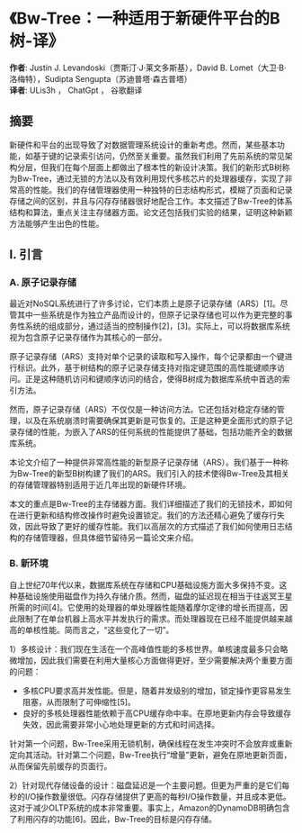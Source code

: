 # 《Bw-Tree：一种适用于新硬件平台的B树-译》 

**作者**: Justin J. Levandoski（贾斯汀·J·莱文多斯基），David B. Lomet（大卫·B·洛梅特），Sudipta Sengupta（苏迪普塔·森古普塔）  
**译者**: ULis3h ， ChatGpt ， 谷歌翻译

## 摘要
新硬件和平台的出现导致了对数据管理系统设计的重新考虑。然而，某些基本功能，如基于键的记录索引访问，仍然至关重要。虽然我们利用了先前系统的常见架构分层，但我们在每个层面上都做出了根本性的新设计决策。我们的新形式B树称为Bw-Tree，通过无锁的方法以及有效利用现代多核芯片的处理器缓存，实现了非常高的性能。我们的存储管理器使用一种独特的日志结构形式，模糊了页面和记录存储之间的区别，并且与闪存存储器很好地配合工作。本文描述了Bw-Tree的体系结构和算法，重点关注主存储器方面。论文还包括我们实验的结果，证明这种新颖方法能够产生出色的性能。

## I. 引言

### A. 原子记录存储
最近对NoSQL系统进行了许多讨论，它们本质上是原子记录存储（ARS）[1]。尽管其中一些系统是作为独立产品而设计的，但原子记录存储也可以作为更完整的事务性系统的组成部分，通过适当的控制操作[2]，[3]。实际上，可以将数据库系统视为包含原子记录存储作为其核心的一部分。  

原子记录存储（ARS）支持对单个记录的读取和写入操作，每个记录都由一个键进行标识。此外，基于树结构的原子记录存储支持对指定键范围的高性能键顺序访问。正是这种随机访问和键顺序访问的结合，使得B树成为数据库系统中首选的索引方法。  

然而，原子记录存储（ARS）不仅仅是一种访问方法。它还包括对稳定存储的管理，以及在系统崩溃时需要确保其更新是可恢复的。正是这种更全面形式的原子记录存储的性能，为嵌入了ARS的任何系统的性能提供了基础，包括功能齐全的数据库系统。  

本论文介绍了一种提供非常高性能的新型原子记录存储（ARS）。我们基于一种称为Bw-Tree的新型B树构建了我们的ARS。我们引入的技术使得Bw-Tree及其相关的存储管理器特别适用于近几年出现的新硬件环境。

本文的重点是Bw-Tree的主存储器方面。我们详细描述了我们的无锁技术，即如何在进行更新和结构修改操作时避免设置锁定。我们的方法还精心避免了缓存行失效，因此导致了更好的缓存性能。我们以高层次的方式描述了我们如何使用日志结构的存储管理器，但具体细节留待另一篇论文来介绍。  

### B. 新环境  
自上世纪70年代以来，数据库系统在存储和CPU基础设施方面大多保持不变。这种基础设施使用磁盘作为持久存储介质。然而，磁盘的延迟现在相当于往返冥王星所需的时间[4]。它使用的处理器的单处理器性能随着摩尔定律的增长而提高，因此限制了在单台机器上高水平并发执行的需求。而处理器现在已经不能提供越来越高的单核性能。简而言之，“这些变化了一切”。  

1）多核设计：我们现在生活在一个高峰值性能的多核世界。单核速度最多只会略微增加，因此我们需要在利用大量核心方面做得更好，至少需要解决两个重要方面的问题：
- 多核CPU要求高并发性能。但是，随着并发级别的增加，锁定操作更容易发生阻塞，从而限制了可伸缩性[5]。  
- 良好的多核处理器性能依赖于高CPU缓存命中率。在原地更新内存会导致缓存失效，因此需要非常小心地处理更新的方式和时间选择。   

针对第一个问题，Bw-Tree采用无锁机制，确保线程在发生冲突时不会放弃或重新定向其活动。针对第二个问题，Bw-Tree执行“增量”更新，避免在原地更新页面，从而保留先前缓存的页面行。

2）针对现代存储设备的设计：磁盘延迟是一个主要问题。但更为严重的是它们每秒的I/O操作数量很低。闪存存储提供了更高的每秒I/O操作数量，并且成本更低。这对于减少OLTP系统的成本非常重要。事实上，Amazon的DynamoDB明确包含了利用闪存的功能[6]。因此，Bw-Tree的目标是闪存存储。  
